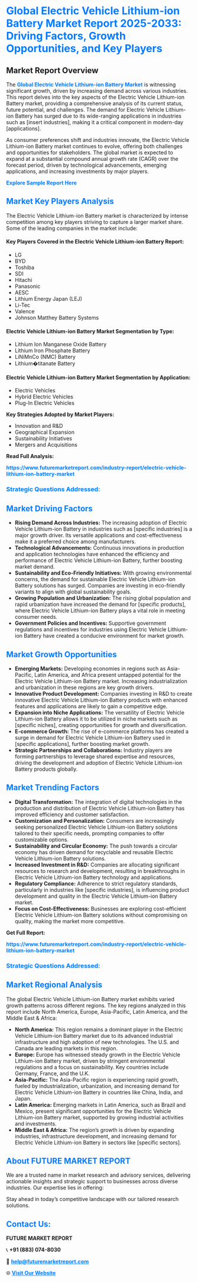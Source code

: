 <h1 style="color: #007BFF;">Global Electric Vehicle Lithium-ion Battery Market Report 2025-2033: Driving Factors, Growth Opportunities, and Key Players</h1>

<section id="overview">
<h2>Market Report Overview</h2>
<p>The <a href="https://www.futuremarketreport.com/industry-report/electric-vehicle-lithium-ion-battery-market" style="color: #007BFF; text-decoration: none;"><strong>Global Electric Vehicle Lithium-ion Battery Market</strong></a> is witnessing significant growth, driven by increasing demand across various industries. This report delves into the key aspects of the Electric Vehicle Lithium-ion Battery market, providing a comprehensive analysis of its current status, future potential, and challenges. The demand for Electric Vehicle Lithium-ion Battery has surged due to its wide-ranging applications in industries such as [insert industries], making it a critical component in modern-day [applications].</p>
<p>As consumer preferences shift and industries innovate, the Electric Vehicle Lithium-ion Battery market continues to evolve, offering both challenges and opportunities for stakeholders. The global market is expected to expand at a substantial compound annual growth rate (CAGR) over the forecast period, driven by technological advancements, emerging applications, and increasing investments by major players.</p>
</section>

<section id="overview">
<p><a href="https://www.futuremarketreport.com/request-sample/reportId=85704" style="color: #007BFF; text-decoration: none;"><strong>Explore Sample Report Here</strong></a></p>
</section>

<section id="key-players">
<h2 style="color: #007BFF;">Market Key Players Analysis</h2>
<p>The Electric Vehicle Lithium-ion Battery market is characterized by intense competition among key players striving to capture a larger market share. Some of the leading companies in the market include:</p>
<h4>Key Players Covered in the Electric Vehicle Lithium-ion Battery Report:</h4>
<ul><li>LG</li><li>BYD</li><li>Toshiba</li><li>SDI</li><li>Hitachi</li><li>Panasonic</li><li>AESC</li><li>Lithium Energy Japan (LEJ)</li><li>Li-Tec</li><li>Valence</li><li>Johnson Matthey Battery Systems</li></ul>
<h4>Electric Vehicle Lithium-ion Battery Market Segmentation by Type:</h4>
<ul><li>Lithium Ion Manganese Oxide Battery</li><li>Lithium Iron Phosphate Battery</li><li>LiNiMnCo (NMC) Battery</li><li>Lithium�titanate Battery</li></ul>

<h4>Electric Vehicle Lithium-ion Battery Market Segmentation by Application:</h4>
<ul><li>Electric Vehicles</li><li>Hybrid Electric Vehicles</li><li>Plug-In Electric Vehicles</li></ul>
<p><strong>Key Strategies Adopted by Market Players:</strong></p>
<ul>
<li>Innovation and R&D</li>
<li>Geographical Expansion</li>
<li>Sustainability Initiatives</li>
<li>Mergers and Acquisitions</li>
</ul>
</section>

<section>
<p><strong>Read Full Analysis: </strong></p><a href="https://www.futuremarketreport.com/industry-report/electric-vehicle-lithium-ion-battery-market" style="color: #007BFF; text-decoration: none;"><strong>https://www.futuremarketreport.com/industry-report/electric-vehicle-lithium-ion-battery-market</strong></a>
<h3 style="color: #007BFF;">Strategic Questions Addressed:</h3>
</section>

<section id="driving-factors">
<h2 style="color: #007BFF;">Market Driving Factors</h2>
<ul>
<li><strong>Rising Demand Across Industries:</strong> The increasing adoption of Electric Vehicle Lithium-ion Battery in industries such as [specific industries] is a major growth driver. Its versatile applications and cost-effectiveness make it a preferred choice among manufacturers.</li>
<li><strong>Technological Advancements:</strong> Continuous innovations in production and application technologies have enhanced the efficiency and performance of Electric Vehicle Lithium-ion Battery, further boosting market demand.</li>
<li><strong>Sustainability and Eco-Friendly Initiatives:</strong> With growing environmental concerns, the demand for sustainable Electric Vehicle Lithium-ion Battery solutions has surged. Companies are investing in eco-friendly variants to align with global sustainability goals.</li>
<li><strong>Growing Population and Urbanization:</strong> The rising global population and rapid urbanization have increased the demand for [specific products], where Electric Vehicle Lithium-ion Battery plays a vital role in meeting consumer needs.</li>
<li><strong>Government Policies and Incentives:</strong> Supportive government regulations and incentives for industries using Electric Vehicle Lithium-ion Battery have created a conducive environment for market growth.</li>
</ul>
</section>

<section id="growth-opportunities">
<h2 style="color: #007BFF;">Market Growth Opportunities</h2>
<ul>
<li><strong>Emerging Markets:</strong> Developing economies in regions such as Asia-Pacific, Latin America, and Africa present untapped potential for the Electric Vehicle Lithium-ion Battery market. Increasing industrialization and urbanization in these regions are key growth drivers.</li>
<li><strong>Innovative Product Development:</strong> Companies investing in R&D to create innovative Electric Vehicle Lithium-ion Battery products with enhanced features and applications are likely to gain a competitive edge.</li>
<li><strong>Expansion into Niche Applications:</strong> The versatility of Electric Vehicle Lithium-ion Battery allows it to be utilized in niche markets such as [specific niches], creating opportunities for growth and diversification.</li>
<li><strong>E-commerce Growth:</strong> The rise of e-commerce platforms has created a surge in demand for Electric Vehicle Lithium-ion Battery used in [specific applications], further boosting market growth.</li>
<li><strong>Strategic Partnerships and Collaborations:</strong> Industry players are forming partnerships to leverage shared expertise and resources, driving the development and adoption of Electric Vehicle Lithium-ion Battery products globally.</li>
</ul>
</section>

<section id="trending-factors">
<h2 style="color: #007BFF;">Market Trending Factors</h2>
<ul>
<li><strong>Digital Transformation:</strong> The integration of digital technologies in the production and distribution of Electric Vehicle Lithium-ion Battery has improved efficiency and customer satisfaction.</li>
<li><strong>Customization and Personalization:</strong> Consumers are increasingly seeking personalized Electric Vehicle Lithium-ion Battery solutions tailored to their specific needs, prompting companies to offer customizable options.</li>
<li><strong>Sustainability and Circular Economy:</strong> The push towards a circular economy has driven demand for recyclable and reusable Electric Vehicle Lithium-ion Battery solutions.</li>
<li><strong>Increased Investment in R&D:</strong> Companies are allocating significant resources to research and development, resulting in breakthroughs in Electric Vehicle Lithium-ion Battery technology and applications.</li>
<li><strong>Regulatory Compliance:</strong> Adherence to strict regulatory standards, particularly in industries like [specific industries], is influencing product development and quality in the Electric Vehicle Lithium-ion Battery market.</li>
<li><strong>Focus on Cost-Effectiveness:</strong> Businesses are exploring cost-efficient Electric Vehicle Lithium-ion Battery solutions without compromising on quality, making the market more competitive.</li>
</ul>
</section>

<section>
<p><strong>Get Full Report: </strong></p><a href="https://www.futuremarketreport.com/industry-report/electric-vehicle-lithium-ion-battery-market" style="color: #007BFF; text-decoration: none;"><strong>https://www.futuremarketreport.com/industry-report/electric-vehicle-lithium-ion-battery-market</strong></a>
<h3 style="color: #007BFF;">Strategic Questions Addressed:</h3>
</section>


<section id="regional-analysis">
<h2 style="color: #007BFF;">Market Regional Analysis</h2>
<p>The global Electric Vehicle Lithium-ion Battery market exhibits varied growth patterns across different regions. The key regions analyzed in this report include North America, Europe, Asia-Pacific, Latin America, and the Middle East & Africa:</p>
<ul>
<li><strong>North America:</strong> This region remains a dominant player in the Electric Vehicle Lithium-ion Battery market due to its advanced industrial infrastructure and high adoption of new technologies. The U.S. and Canada are leading markets in this region.</li>
<li><strong>Europe:</strong> Europe has witnessed steady growth in the Electric Vehicle Lithium-ion Battery market, driven by stringent environmental regulations and a focus on sustainability. Key countries include Germany, France, and the U.K.</li>
<li><strong>Asia-Pacific:</strong> The Asia-Pacific region is experiencing rapid growth, fueled by industrialization, urbanization, and increasing demand for Electric Vehicle Lithium-ion Battery in countries like China, India, and Japan.</li>
<li><strong>Latin America:</strong> Emerging markets in Latin America, such as Brazil and Mexico, present significant opportunities for the Electric Vehicle Lithium-ion Battery market, supported by growing industrial activities and investments.</li>
<li><strong>Middle East & Africa:</strong> The region’s growth is driven by expanding industries, infrastructure development, and increasing demand for Electric Vehicle Lithium-ion Battery in sectors like [specific sectors].</li>
</ul>
</section>

<footer>
<h2 style="color: #007BFF;">About FUTURE MARKET REPORT</h2>
<p>We are a trusted name in market research and advisory services, delivering actionable insights and strategic support to businesses across diverse industries. Our expertise lies in offering:</p>

<p>Stay ahead in today’s competitive landscape with our tailored research solutions.</p>

<h2 style="color: #007BFF;">Contact Us:</h2>
<p><strong>FUTURE MARKET REPORT</strong></p>
<p>📞 <strong>+91 (883) 074-8030</strong></p>
<p>📧 <strong><a href="mailto:help@futuremarketreport.com" style="color: #007BFF;">help@futuremarketreport.com</a></strong></p>
<p>🌐 <strong><a href="https://www.futuremarketreport.com/" style="color: #007BFF;">Visit Our Website</a></strong></p>
</footer>